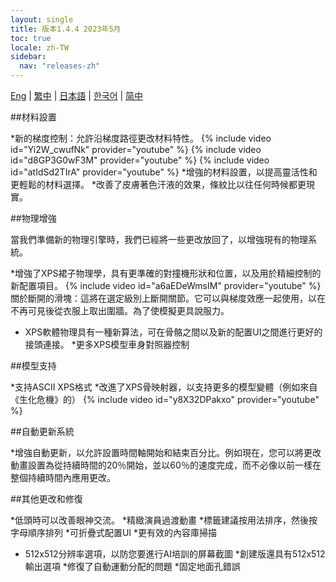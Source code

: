```yaml
---
layout: single
title: 版本1.4.4 2023年5月
toc: true
locale: zh-TW
sidebar:
  nav: "releases-zh"
---
```

[Eng](/dancexr/releases/1.4.4) | [繁中](/tw/dancexr/releases/1.4.4) | [日本語](/jp/dancexr/releases/1.4.4) | [한국어](/kr/dancexr/releases/1.4.4) | [简中](/zh/dancexr/releases/1.4.4)


##材料設置

*新的梯度控制：允許沿梯度路徑更改材料特性。
{% include video id="Yi2W_cwufNk" provider="youtube" %}
{% include video id="d8GP3G0wF3M" provider="youtube" %}
{% include video id="atIdSd2TIrA" provider="youtube" %}
*增強的材料設置，以提高靈活性和更輕鬆的材料選擇。
*改善了皮膚著色汗液的效果，條紋比以往任何時候都更現實。


##物理增強

當我們準備新的物理引擎時，我們已經將一些更改放回了，以增強現有的物理系統。

*增強了XPS裙子物理學，具有更準確的對撞機形狀和位置，以及用於精細控制的新配置項目。
{% include video id="a6aEDeWmsIM" provider="youtube" %}
關於斷開的滑塊：這將在選定級別上斷開關節。它可以與梯度效應一起使用，以在不再可見後從衣服上取出圍牆。為了使模擬更具說服力。

* XPS軟體物理具有一種新算法，可在骨骼之間以及新的配置UI之間進行更好的接頭連接。
*更多XPS模型車身對照器控制


##模型支持

*支持ASCII XPS格式
*改進了XPS骨映射器，以支持更多的模型變體（例如來自《生化危機》的）
{% include video id="y8X32DPakxo" provider="youtube" %}


##自動更新系統

*增強自動更新，以允許設置時間軸開始和結束百分比。例如現在，您可以將更改動畫設置為從持續時間的20％開始，並以60％的速度完成，而不必像以前一樣在整個持續時間內應用更改。


##其他更改和修復

*低頭時可以改善眼神交流。
*精緻演員過渡動畫
*標籤建議按用法排序，然後按字母順序排列
*可折疊式配置UI
*更有效的內容庫掃描
* 512x512分辨率選項，以防您要進行AI培訓的屏幕截圖
*創建版還具有512x512輸出選項
*修復了自動運動分配的問題
*固定地面孔錯誤